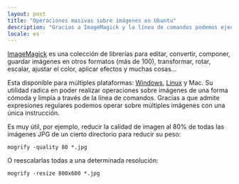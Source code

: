 ```yaml
---
layout: post
title: "Operaciones masivas sobre imágenes en Ubuntu"
description: "Gracias a ImageMagick y la línea de comandos podemos ejecutar operaciones sobre imágenes de forma masiva"
locale: es
---
```


<a href="http://www.imagemagick.org/">ImageMagick</a> es una colección de librerías para editar, convertir, componer, guardar imágenes en otros formatos (más de 100), transformar, rotar, escalar, ajustar el color, aplicar efectos y muchas cosas...

 Esta disponible para múltiples plataformas: <a href="http://www.imagemagick.org/script/binary-releases.php#windows">Windows</a>, <a href="http://www.imagemagick.org/script/binary-releases.php#unix">Linux</a> y Mac. 
 Su utilidad radica en poder realizar operaciones sobre imágenes de una forma cómoda y limpia a través de la línea de comandos. Gracias a que admite expresiones regulares podemos operar sobre múltiples imágenes con una única instrucción.

 Es muy útil, por ejemplo, reducir la calidad de imagen al 80% de todas las imágenes JPG de un cierto directorio para reducir su peso:

    mogrify -quality 80 *.jpg

O reescalarlas todas a una determinada resolución:

    mogrify -resize 800x600 *.jpg
